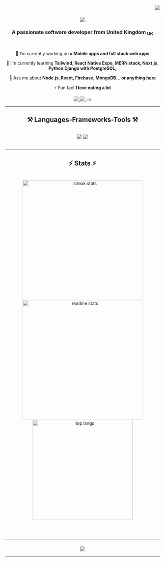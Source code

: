 <img align="right" src="https://visitor-badge.laobi.icu/badge?page_id=Ham12-3.Ham12-3" />

<h1 align="center">
    <img src="https://readme-typing-svg.herokuapp.com/?font=Righteous&size=35&center=true&vCenter=true&width=500&height=70&duration=4000&lines=Hi+There!+👋;+I'm+Abdulhamid+Sonaike!;" />
</h1>

<h3 align="center">A passionate software developer from United Kingdom <sub>UK</sub> </h3>

<br/>

<div align="center">
 
 🔭 I’m currently working on **a Mobile apps and full stack web apps**
 
 🌱 I’m currently learning **Tailwind, React Native Expo, MERN stack, Next.js, Python Django with PostgreSQL,**

 💬 Ask me about **Node.js, React, Firebase, MongoDB... or anything [here](https://github.com/Ham12-3/Ham12-3/issues)**

 ⚡ Fun fact **I love eating a lot**
 
 </div>
 
<div align="center"> 
  <a href="mailto:mobolaji2309@gmail.com">
    <img src="https://img.shields.io/badge/Gmail-333333?style=for-the-badge&logo=gmail&logoColor=red" />
  </a>
  <a href="https://www.linkedin.com/in/abdulhamid-sonaike-069548226" target="_blank">
    <img src="https://img.shields.io/badge/LinkedIn-0077B5?style=for-the-badge&logo=linkedin&logoColor=white" target="_blank" />
  </a>
<!--   <a href="https://salesp07.github.io" target="_blank">
     <img src="https://img.shields.io/badge/Portfolio-FF5722?style=for-the-badge&logo=todoist&logoColor=white" target="_blank" /> <!-- sqlite, safari, google-chrome are other good icon options -->
  </a> -->
</div>

 <hr/>
 
<h2 align="center">⚒️ Languages-Frameworks-Tools ⚒️</h2>
<br/>
<div align="center">
    <img src="https://skillicons.dev/icons?i=react,bootstrap,mui,html,css,vscode,github,figma,tailwind,git" />
    <img src="https://skillicons.dev/icons?i=nodejs,python,javascript,typescript,express,firebase,mongodb,c,django,nextjs,mysql,postgresql" /><br>
</div>

<br/>
<hr/> 



<h2 align="center">⚡ Stats ⚡</h2>
<br>
<div align=center>
  <img width=390 src="https://streak-stats.demolab.com/?user=salesp07&count_private=true&theme=react&border_radius=10" alt="streak stats"/>
  <img width=390 src="https://github-readme-stats.vercel.app/api?username=ham12-3&count_private=true&show_icons=true&theme=react&rank_icon=github&border_radius=10" alt="readme stats" />
  <br/>
  <img width=325 align="center" src="https://github-readme-stats.vercel.app/api/top-langs/?username=ham12-3&hide=HTML&langs_count=8&layout=compact&theme=react&border_radius=10&size_weight=0.5&count_weight=0.5&exclude_repo=github-readme-stats" alt="top langs" />
</div>

<br/><br/>
<hr/>

<h3 align="center">
    <img src="https://readme-typing-svg.herokuapp.com/?font=Righteous&size=25&center=true&vCenter=true&width=500&height=70&duration=4000&lines=Thanks+for+visiting!+✌️;+Shoot+me+a+message+on+Linkedin!;I'm+always+down+to+collab+:)">
</h3>
<hr/>



<br/>

